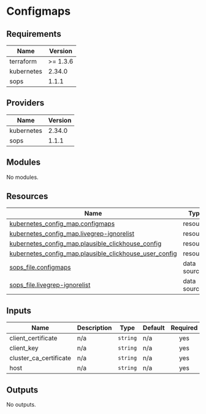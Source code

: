 # Configmaps


<!-- BEGIN_TF_DOCS -->
## Requirements

| Name | Version |
|------|---------|
| terraform | >= 1.3.6 |
| kubernetes | 2.34.0 |
| sops | 1.1.1 |

## Providers

| Name | Version |
|------|---------|
| kubernetes | 2.34.0 |
| sops | 1.1.1 |

## Modules

No modules.

## Resources

| Name | Type |
|------|------|
| [kubernetes_config_map.configmaps](https://registry.terraform.io/providers/hashicorp/kubernetes/2.34.0/docs/resources/config_map) | resource |
| [kubernetes_config_map.livegrep-ignorelist](https://registry.terraform.io/providers/hashicorp/kubernetes/2.34.0/docs/resources/config_map) | resource |
| [kubernetes_config_map.plausible_clickhouse_config](https://registry.terraform.io/providers/hashicorp/kubernetes/2.34.0/docs/resources/config_map) | resource |
| [kubernetes_config_map.plausible_clickhouse_user_config](https://registry.terraform.io/providers/hashicorp/kubernetes/2.34.0/docs/resources/config_map) | resource |
| [sops_file.configmaps](https://registry.terraform.io/providers/carlpett/sops/1.1.1/docs/data-sources/file) | data source |
| [sops_file.livegrep-ignorelist](https://registry.terraform.io/providers/carlpett/sops/1.1.1/docs/data-sources/file) | data source |

## Inputs

| Name | Description | Type | Default | Required |
|------|-------------|------|---------|:--------:|
| client\_certificate | n/a | `string` | n/a | yes |
| client\_key | n/a | `string` | n/a | yes |
| cluster\_ca\_certificate | n/a | `string` | n/a | yes |
| host | n/a | `string` | n/a | yes |

## Outputs

No outputs.
<!-- END_TF_DOCS -->
